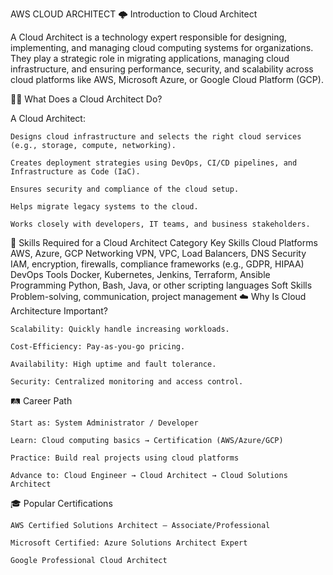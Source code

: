 AWS CLOUD ARCHITECT
🌩️ Introduction to Cloud Architect

A Cloud Architect is a technology expert responsible for designing, implementing, and managing cloud computing systems for organizations. They play a strategic role in migrating applications, managing cloud infrastructure, and ensuring performance, security, and scalability across cloud platforms like AWS, Microsoft Azure, or Google Cloud Platform (GCP).

👨‍💻 What Does a Cloud Architect Do?

A Cloud Architect:

    Designs cloud infrastructure and selects the right cloud services (e.g., storage, compute, networking).

    Creates deployment strategies using DevOps, CI/CD pipelines, and Infrastructure as Code (IaC).

    Ensures security and compliance of the cloud setup.

    Helps migrate legacy systems to the cloud.

    Works closely with developers, IT teams, and business stakeholders.

🧠 Skills Required for a Cloud Architect
Category	Key Skills
Cloud Platforms	AWS, Azure, GCP
Networking	VPN, VPC, Load Balancers, DNS
Security	IAM, encryption, firewalls, compliance frameworks (e.g., GDPR, HIPAA)
DevOps Tools	Docker, Kubernetes, Jenkins, Terraform, Ansible
Programming	Python, Bash, Java, or other scripting languages
Soft Skills	Problem-solving, communication, project management
☁️ Why Is Cloud Architecture Important?

    Scalability: Quickly handle increasing workloads.

    Cost-Efficiency: Pay-as-you-go pricing.

    Availability: High uptime and fault tolerance.

    Security: Centralized monitoring and access control.

🛤️ Career Path

    Start as: System Administrator / Developer

    Learn: Cloud computing basics → Certification (AWS/Azure/GCP)

    Practice: Build real projects using cloud platforms

    Advance to: Cloud Engineer → Cloud Architect → Cloud Solutions Architect

🎓 Popular Certifications

    AWS Certified Solutions Architect – Associate/Professional

    Microsoft Certified: Azure Solutions Architect Expert

    Google Professional Cloud Architect

